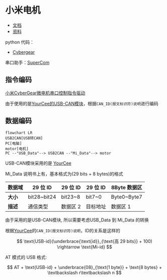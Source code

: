 # 小米电机

- [文档](http://roboticscv.com/wp-content/uploads/pdf/CyberGear微电机使用说明书.pdf)
- [资料](https://github.com/belovictor/cybergear-docs)

python 代码：

- [Cybergear](https://github.com/Tony607/Cybergear)


串口助手：[SuperCom](https://github.com/SuperStudio/SuperCom)

## 指令编码

[小米CyberGear微电机串口控制指令驱动](https://blog.csdn.net/weixin_41702812/article/details/136517271)

由于使用的是[YourCee的USB-CAN模块](https://wit-motion.yuque.com/wumwnr/docs/nrngkq)，根据`CAN_ID(报文标识符)说明`进行编码

## 数据编码

```mermaid
flowchart LR
USB2CAN[USB转CAN] 
PC[电脑]
motor[电机]
PC --"USB_Data"--> USB2CAN --"Mi_Data"--> motor
```

USB-CAN模块采用的是 [YourCee](https://wit-motion.yuque.com/wumwnr/docs/nrngkq)

Mi_Data 说明书上有，基本格式为(29 bits + 8 bytes)的格式

| **数据域** | **29 位 ID** | **29 位 ID** | **29 位 ID** | **8Byte 数据区** |
|------------|--------------|--------------|--------------|------------------|
| **大小**   | bit28~bit24  | bit23~8      | bit7~0       | Byte0~Byte7      |
| **描述**   | 通信类型     | 数据区 2     | 目标地址     | 数据区 1         |

由于采用的是USB-CAN模块, 所以需要考虑USB_Data 到 Mi_Data 的转换

根据[YourCee](https://wit-motion.yuque.com/wumwnr/docs/nrngkq)的`CAN_ID(报文标识符)说明`，ID的关系是这样的

$$
\text{USB-id}(\underbrace{\text{id}}_{\text{高 29 bits}} + 100) \rightarrow \text{Mi-id}
$$



AT 模式的 USB 格式:

$$
AT + \text{USB-id} + \underbrace{08}_{\text{1 byte}} + \text{8 bytes} + \textbackslash r\textbackslash n
$$
